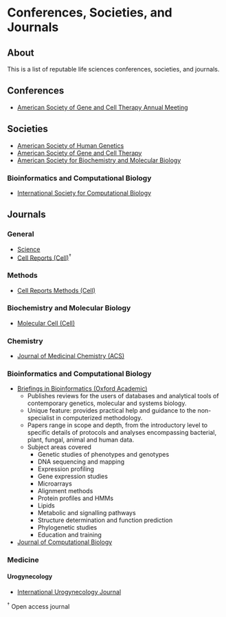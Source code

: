 # Conferences, Societies, and Journals

## About
This is a list of reputable life sciences conferences, societies, and journals.

## Conferences
- [American Society of Gene and Cell Therapy Annual Meeting](https://annualmeeting.asgct.org/)

## Societies
- [American Society of Human Genetics](https://www.ashg.org/)
- [American Society of Gene and Cell Therapy](https://asgct.org/)
- [American Society for Biochemistry and Molecular Biology](https://www.asbmb.org/)

### Bioinformatics and Computational Biology
- [International Society for Computational Biology](https://www.iscb.org/)

## Journals

### General
- [Science](https://science.sciencemag.org/)
- [Cell Reports (Cell)](https://www.cell.com/cell-reports/home)<sup>†</sup>

### Methods
- [Cell Reports Methods (Cell)](https://www.cell.com/cell-reports-methods/home)

### Biochemistry and Molecular Biology
- [Molecular Cell (Cell)](https://www.cell.com/molecular-cell/home)

### Chemistry
- [Journal of Medicinal Chemistry (ACS)](https://pubs.acs.org/journal/jmcmar)

### Bioinformatics and Computational Biology
- [Briefings in Bioinformatics (Oxford Academic)](https://academic.oup.com/bib)
  - Publishes reviews for the users of databases and analytical tools of contemporary genetics, molecular and systems biology.
  - Unique feature: provides practical help and guidance to the non-specialist in computerized methodology.
  - Papers range in scope and depth, from the introductory level to specific details of protocols and analyses encompassing bacterial, plant, fungal, animal and human data.
  - Subject areas covered
    - Genetic studies of phenotypes and genotypes
    - DNA sequencing and mapping
    - Expression profiling
    - Gene expression studies
    - Microarrays
    - Alignment methods
    - Protein profiles and HMMs
    - Lipids
    - Metabolic and signalling pathways
    - Structure determination and function prediction
    - Phylogenetic studies
    - Education and training
- [Journal of Computational Biology](https://home.liebertpub.com/publications/journal-of-computational-biology/31)

### Medicine

#### Urogynecology
- [International Urogynecology Journal](https://www.springer.com/journal/192)

<sup>†</sup> Open access journal
